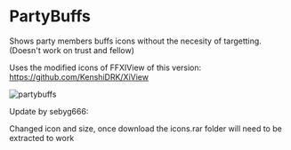# PartyBuffs

Shows party members buffs icons without the necesity of targetting. (Doesn't work on trust and fellow)

Uses the modified icons of FFXIView of this version: https://github.com/KenshiDRK/XiView

![partybuffs](http://i.imgur.com/lXZfZVo.jpg)


Update by sebyg666:

Changed icon and size, once download the icons.rar folder will need to be extracted to work
